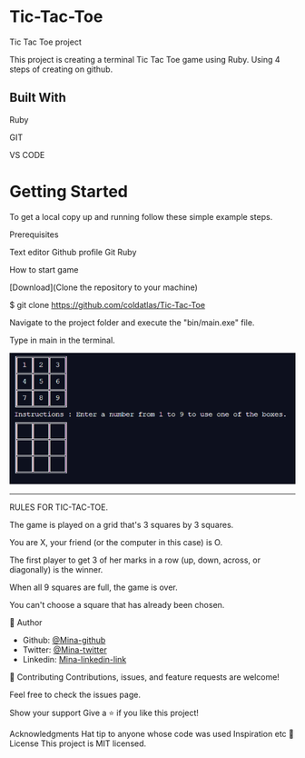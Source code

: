 # Tic-Tac-Toe

Tic Tac Toe project

This project is creating a terminal Tic Tac Toe game using Ruby. Using 4 steps of creating on github.

## Built With

 Ruby

 GIT

 VS CODE


<h1>Getting Started</h1>

To get a local copy up and running follow these simple example steps.

Prerequisites

 Text editor
 Github profile
 Git
 Ruby

How to start game

[Download](Clone the repository to your machine)

$ git clone https://github.com/coldatlas/Tic-Tac-Toe

Navigate to the project folder and execute the "bin/main.exe" file.

Type in main in the terminal.

![screenshot](Capture.PNG)

_________________________________________

RULES FOR TIC-TAC-TOE.

The game is played on a grid that's 3 squares by 3 squares.

You are X, your friend (or the computer in this case) is O.

The first player to get 3 of her marks in a row (up, down, across, or diagonally) is the winner.

When all 9 squares are full, the game is over.

You can't choose a square that has already been chosen.

👤 Author

- Github: [@Mina-github ](https://github.com/coldatlas)
- Twitter: [@Mina-twitter](https://twitter.com/coldyatlas)
- Linkedin: [Mina-linkedin-link](https://www.linkedin.com/in/coldyatlas/)

🤝 Contributing
Contributions, issues, and feature requests are welcome!

Feel free to check the issues page.

Show your support
Give a ⭐️ if you like this project!

Acknowledgments
Hat tip to anyone whose code was used
Inspiration
etc
📝 License
This project is MIT licensed.